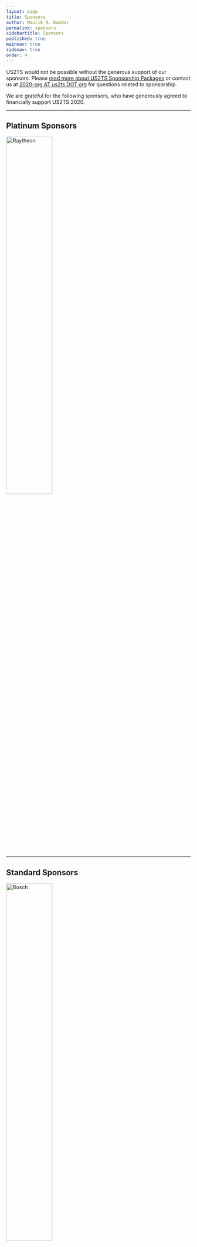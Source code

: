 ```yaml
---
layout: page
title: Sponsors
author: Maulik R. Kamdar
permalink: sponsors
sidebartitle: Sponsors
published: true
mainnav: true
sidenav: true
order: 4
---
```


US2TS would not be possible without the generous support of our sponsors. Please [read more about US2TS Sponsorship Packages](https://us2ts.org/sponsor_packages) or contact us at [2020-org AT us2ts DOT org](2020-org@us2ts.org) for questions related to sponsorship.

We are grateful for the following sponsors, who have generously agreed to financially support US2TS 2020.

----------------------------------------------------------------

## Platinum Sponsors

[<img src="https://us2ts.org/images/us2ts-sponsor-bbn.png" alt="Raytheon" width="50%">](https://www.raytheon.com/ourcompany/bbn)

----------------------------------------------------------------

## Standard Sponsors

[<img src="https://us2ts.org/images/us2ts-sponsor-bosch.jpg" alt="Bosch" width="50%">](http://www.bosch.com/research)

[<img src="https://us2ts.org/images/us2ts-sponsor-data.world.png" alt="Data.World" width="50%">](https://data.world/)
